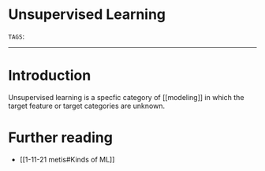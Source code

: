 # Unsupervised Learning
`TAGS`: 

---
# Introduction
Unsupervised learning is a specfic category of [[modeling]] in which the target feature or target categories are unknown. 

# Further reading
- [[1-11-21 metis#Kinds of ML]]

